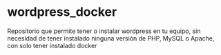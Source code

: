 # wordpress_docker
Repositorio que permite tener o instalar wordpress en tu equipo, sin necesidad de tener instalado ninguna versión de PHP, MySQL o Apache, con solo tener instalado docker
